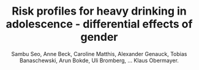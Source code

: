 ---
author: Sambu Seo, Anne Beck, Caroline Matthis, Alexander Genauck, Tobias Banaschewski, Arun Bokde, Uli Bromberg, ... Klaus Obermayer.
title: Risk profiles for heavy drinking in adolescence - differential effects of gender
journal: Addiction Biology
year: 2019
type: article
doi: 10.1111/adb.12636
volume: 24
number: 4
pages: 787-801
---